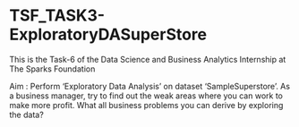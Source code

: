 # TSF_TASK3-ExploratoryDASuperStore
This is the Task-6 of the Data Science and Business Analytics Internship at The Sparks Foundation 

Aim : Perform ‘Exploratory Data Analysis’ on dataset ‘SampleSuperstore’.
      As a business manager, try to find out the weak areas where you can
       work to make more profit.
      What all business problems you can derive by exploring the data? 
